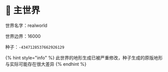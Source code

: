 # 🍄 主世界

世界名字：realworld

世界边界：16000

种子：`-4347128537662926129`

{% hint style="info" %}
此世界的地形生成已被严重修改，种子生成的原版地形与实际可能存在很大差异
{% endhint %}
